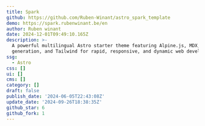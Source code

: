 ```yaml
---
title: Spark
github: https://github.com/Ruben-Winant/astro_spark_template
demo: https://spark.rubenwinant.be/en
author: Ruben winant
date: 2024-12-01T09:49:10.165Z
description: >-
  A powerful multilingual Astro starter theme featuring Alpine.js, MDX, sitemap
  generation, and Tailwind for rapid, responsive, and dynamic web development.
ssg:
  - Astro
css: []
ui: []
cms: []
category: []
draft: false
publish_date: '2024-06-05T22:43:08Z'
update_date: '2024-09-26T18:38:35Z'
github_star: 6
github_fork: 1
---
```

